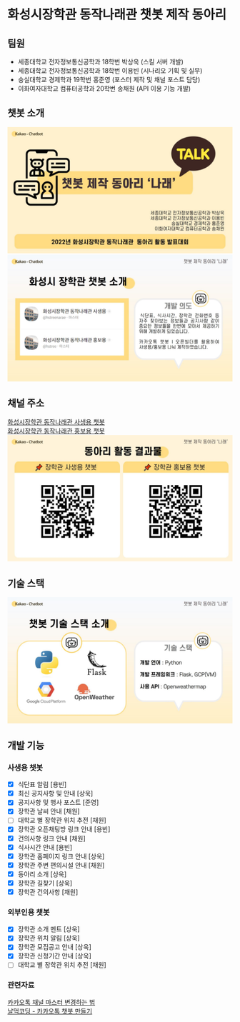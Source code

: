 # 화성시장학관 동작나래관 챗봇 제작 동아리

## 팀원
- 세종대학교 전자정보통신공학과 18학번 박상욱 (스킬 서버 개발)
- 세종대학교 전자정보통신공학과 18학번 이용빈 (시나리오 기획 및 실무)
- 숭실대학교 경제학과 19학번 홍준영 (포스터 제작 및 채널 포스트 담당)
- 이화여자대학교 컴퓨터공학과 20학번 송채원 (API 이용 기능 개발)

## 챗봇 소개
<img src="./image/main.jpg">
<img src="./image/intro.jpg">

<!--이미지 줄이려면 위에 width="500" height="300" 추가-->

## 채널 주소
[화성시장학관 동작나래관 사생용 챗봇][3]<br>
[화성시장학관 동작나래관 홍보용 챗봇][4]
<img src="./image/QR.jpg"><br>

## 기술 스택
<img src="./image/techStack.jpg"><br>

## 개발 기능
### 사생용 챗봇
- [X] 식단표 알림 [용빈]
- [X] 최신 공지사항 및  안내 [상욱]
- [X] 공지사항 및 행사 포스트 [준영]  
- [X] 장학관 날씨 안내 [채원]
- [ ] 대학교 별 장학관 위치 추전 [채원]
- [X] 장학관 오픈채팅방 링크 안내 [용빈]
- [X] 건의사항 링크 안내 [채원]
- [X] 식사시간 안내 [용빈]
- [X] 장학관 홈페이지 링크 안내 [상욱]
- [X] 장학관 주변 편의시설 안내 [채원]
- [X] 동아리 소개 [상욱]
- [X] 장학관 길찾기 [상욱]
- [X] 장학관 건의사항 [채원]

### 외부인용 챗봇
- [X] 장학관 소개 멘트 [상욱]
- [X] 장학관 위치 알림 [상욱]
- [X] 장학관 모집공고 안내 [상욱]
- [X] 장학관 신청기간 안내 [상욱]
- [ ] 대학교 별 장학관 위치 추전 [채원]

### 관련자료
[카카오톡 채널 마스터 변경하는 법][1]<br>
[날먹코딩 - 카카오톡 챗봇 만들기][2]

[1]:https://m.blog.naver.com/kysu3257/221832410473
[2]:https://www.youtube.com/channel/UCx3JSz_bDF7AXe2VFAEUVEA/videos
[3]:http://pf.kakao.com/_IrfYb
[4]:http://pf.kakao.com/_Dxlezxj
